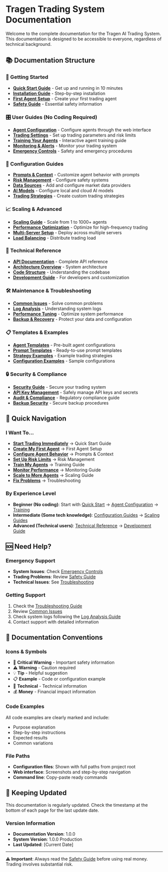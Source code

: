 # Tragen Trading System Documentation

Welcome to the complete documentation for the Tragen AI Trading System. This documentation is designed to be accessible to everyone, regardless of technical background.

## 📚 Documentation Structure

### 🚀 Getting Started
- [**Quick Start Guide**](getting-started/quick-start.md) - Get up and running in 10 minutes
- [**Installation Guide**](getting-started/installation.md) - Step-by-step installation
- [**First Agent Setup**](getting-started/first-agent.md) - Create your first trading agent
- [**Safety Guide**](getting-started/safety.md) - Essential safety information

### 🎛️ User Guides (No Coding Required)
- [**Agent Configuration**](user-guides/agent-configuration.md) - Configure agents through the web interface
- [**Trading Settings**](user-guides/trading-settings.md) - Set up trading parameters and risk limits
- [**Training Your Agents**](user-guides/training-agents.md) - Interactive agent training guide
- [**Monitoring & Alerts**](user-guides/monitoring.md) - Monitor your trading system
- [**Emergency Controls**](user-guides/emergency-controls.md) - Safety and emergency procedures

### 🔧 Configuration Guides
- [**Prompts & Context**](configuration/prompts-and-context.md) - Customize agent behavior with prompts
- [**Risk Management**](configuration/risk-management.md) - Configure safety systems
- [**Data Sources**](configuration/data-sources.md) - Add and configure market data providers
- [**AI Models**](configuration/ai-models.md) - Configure local and cloud AI models
- [**Trading Strategies**](configuration/trading-strategies.md) - Create custom trading strategies

### 📈 Scaling & Advanced
- [**Scaling Guide**](scaling/scaling-guide.md) - Scale from 1 to 1000+ agents
- [**Performance Optimization**](scaling/performance.md) - Optimize for high-frequency trading
- [**Multi-Server Setup**](scaling/multi-server.md) - Deploy across multiple servers
- [**Load Balancing**](scaling/load-balancing.md) - Distribute trading load

### 🔧 Technical Reference
- [**API Documentation**](technical/api-reference.md) - Complete API reference
- [**Architecture Overview**](technical/architecture.md) - System architecture
- [**Code Structure**](technical/code-structure.md) - Understanding the codebase
- [**Development Guide**](technical/development.md) - For developers and customization

### 🛠️ Maintenance & Troubleshooting
- [**Common Issues**](maintenance/troubleshooting.md) - Solve common problems
- [**Log Analysis**](maintenance/log-analysis.md) - Understanding system logs
- [**Performance Tuning**](maintenance/performance-tuning.md) - Optimize system performance
- [**Backup & Recovery**](maintenance/backup-recovery.md) - Protect your data and configuration

### 📋 Templates & Examples
- [**Agent Templates**](templates/agent-templates.md) - Pre-built agent configurations
- [**Prompt Templates**](templates/prompt-templates.md) - Ready-to-use prompt templates
- [**Strategy Examples**](templates/strategy-examples.md) - Example trading strategies
- [**Configuration Examples**](templates/configuration-examples.md) - Sample configurations

### 🔒 Security & Compliance
- [**Security Guide**](security/security-guide.md) - Secure your trading system
- [**API Key Management**](security/api-keys.md) - Safely manage API keys and secrets
- [**Audit & Compliance**](security/audit-compliance.md) - Regulatory compliance guide
- [**Backup Security**](security/backup-security.md) - Secure backup procedures

## 🎯 Quick Navigation

### I Want To...
- **[Start Trading Immediately](getting-started/quick-start.md)** → Quick Start Guide
- **[Create My First Agent](getting-started/first-agent.md)** → First Agent Setup
- **[Configure Agent Behavior](configuration/prompts-and-context.md)** → Prompts & Context
- **[Set Up Risk Limits](configuration/risk-management.md)** → Risk Management
- **[Train My Agents](user-guides/training-agents.md)** → Training Guide
- **[Monitor Performance](user-guides/monitoring.md)** → Monitoring Guide
- **[Scale to More Agents](scaling/scaling-guide.md)** → Scaling Guide
- **[Fix Problems](maintenance/troubleshooting.md)** → Troubleshooting

### By Experience Level
- **Beginner (No coding)**: Start with [Quick Start](getting-started/quick-start.md) → [Agent Configuration](user-guides/agent-configuration.md) → [Training](user-guides/training-agents.md)
- **Intermediate (Some tech knowledge)**: [Configuration Guides](configuration/) → [Scaling Guides](scaling/)
- **Advanced (Technical users)**: [Technical Reference](technical/) → [Development Guide](technical/development.md)

## 🆘 Need Help?

### Emergency Support
- **System Issues**: Check [Emergency Controls](user-guides/emergency-controls.md)
- **Trading Problems**: Review [Safety Guide](getting-started/safety.md)
- **Technical Issues**: See [Troubleshooting](maintenance/troubleshooting.md)

### Getting Support
1. Check the [Troubleshooting Guide](maintenance/troubleshooting.md)
2. Review [Common Issues](maintenance/troubleshooting.md#common-issues)
3. Check system logs following the [Log Analysis Guide](maintenance/log-analysis.md)
4. Contact support with detailed information

## 📝 Documentation Conventions

### Icons & Symbols
- 🚨 **Critical Warning** - Important safety information
- ⚠️ **Warning** - Caution required
- 💡 **Tip** - Helpful suggestion
- 📋 **Example** - Code or configuration example
- 🔧 **Technical** - Technical information
- 💰 **Money** - Financial impact information

### Code Examples
All code examples are clearly marked and include:
- Purpose explanation
- Step-by-step instructions
- Expected results
- Common variations

### File Paths
- **Configuration files**: Shown with full paths from project root
- **Web interface**: Screenshots and step-by-step navigation
- **Command line**: Copy-paste ready commands

## 🔄 Keeping Updated

This documentation is regularly updated. Check the timestamp at the bottom of each page for the last update date.

### Version Information
- **Documentation Version**: 1.0.0
- **System Version**: 1.0.0 Production
- **Last Updated**: [Current Date]

---

**⚠️ Important**: Always read the [Safety Guide](getting-started/safety.md) before using real money. Trading involves substantial risk.